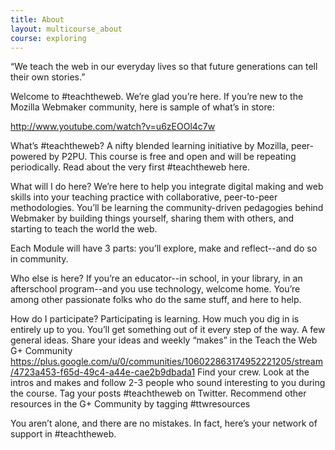 ```yaml
---
title: About
layout: multicourse_about
course: exploring
---
```


“We teach the web in our everyday lives so that future generations can tell their own stories.”

Welcome to #teachtheweb. We’re glad you’re here. If you’re new to the Mozilla Webmaker community, here is sample of what’s in store:

http://www.youtube.com/watch?v=u6zEOOl4c7w

What’s #teachtheweb?
A nifty blended learning initiative by Mozilla, peer-powered by P2PU. This course is free and open and will be repeating periodically. Read about the very first #teachtheweb here.

What will I do here?
We’re here to help you integrate digital making and web skills into your teaching practice with collaborative, peer-to-peer methodologies. You’ll be learning the community-driven pedagogies behind Webmaker by building things yourself, sharing them with others, and starting to teach the world the web.

Each Module will have 3 parts: you’ll explore, make and reflect--and do so in community. 


Who else is here?
If you’re an educator--in school, in your library, in an afterschool program--and you use technology, welcome home. You’re among other passionate folks who do the same stuff, and here to help. 

How do I participate?
Participating is learning. How much you dig in is entirely up to you. You’ll get something out of it every step of the way. A few general ideas.
Share your ideas and weekly “makes” in the Teach the Web G+ Community https://plus.google.com/u/0/communities/106022863174952221205/stream/4723a453-f65d-49c4-a44e-cae2b9dbada1
Find your crew. Look at the intros and makes and follow 2-3 people who sound interesting to you during the course.
Tag your posts #teachtheweb on Twitter.
Recommend other resources in the G+ Community by tagging #ttwresources

You aren’t alone, and there are no mistakes. In fact, here’s your network of support in #teachtheweb.



















